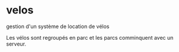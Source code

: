 velos
=====

gestion d'un système de location de vélos

Les vélos sont regroupés en parc et les parcs comminquent avec un serveur.